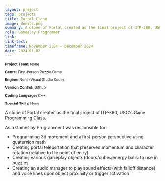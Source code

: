 ```yaml
---
layout: project
tags: projects
title: Portal Clone
image: donuts.png
summary: A clone of Portal created as the final project of ITP-380, USC's Game Programming Class.
role: Gameplay Programmer
link:
link-text:
timeframe: November 2024 - December 2024
date: 2024-01-02
---
```

<div class="textspace mt-8" style="font-size: smaller;">
    <p><strong>Project Team:</strong> None</p>
    <p><strong>Genre:</strong> First-Person Puzzle Game</p>
    <p><strong>Engine:</strong> None (Visual Studio Code)</p>
    <p><strong>Version Control:</strong> Github</p>
    <p><strong>Coding Language:</strong> C++</p>
    <p><strong>Special Skills:</strong> None</p>
</div>


<div class = "textspace mt-8">
<p class = "">A clone of Portal created as the final project of ITP-380, USC's Game Programming Class.</p>
</div>

<div class = "textspace-no-margin my-8">
<p>As a <span class = "highlight">Gameplay Programmer</span> I was responsible for:</p>
<ul class = "list-disc ml-4">
    <li>Programming 3d movement and a first-person perspective using quaternion math</li>
    <li>Creating portal teleportation that preserved momentum and character rotation (relative to the point of entry)</li>
    <li>Creating various gameplay objects (doors/cubes/energy balls) to use in puzzles</li>
    <li>Creating an audio manager to play sound effects (with falloff distance) and voice lines upon object proximity or trigger activation</li>
</ul>
</div>

